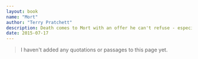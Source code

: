 ```yaml
---
layout: book
name: "Mort"
author: "Terry Pratchett"
description: Death comes to Mort with an offer he can't refuse - especially since being, well, dead isn't compulsory. As Death's apprentice, he'll have free board and lodging, use of the company horse, and he won't need time off for family funerals. The position is everything Mort thought he'd ever wanted, until he discovers that this perfect job can be a killer on his love life.
date: 2015-07-17
---
```


> I haven't added any quotations or passages to this page yet.
